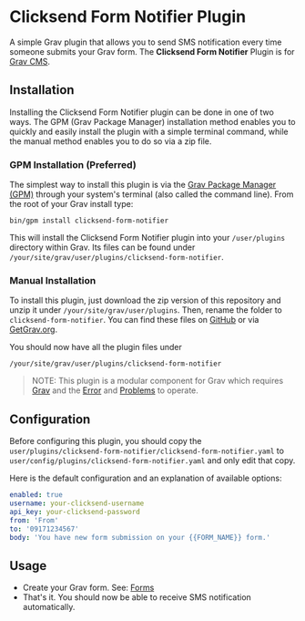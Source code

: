 # Clicksend Form Notifier Plugin

A simple Grav plugin that allows you to send SMS notification every time someone submits your Grav form.
The **Clicksend Form Notifier** Plugin is for [Grav CMS](http://github.com/getgrav/grav). 

## Installation

Installing the Clicksend Form Notifier plugin can be done in one of two ways. The GPM (Grav Package Manager) installation method enables you to quickly and easily install the plugin with a simple terminal command, while the manual method enables you to do so via a zip file.

### GPM Installation (Preferred)

The simplest way to install this plugin is via the [Grav Package Manager (GPM)](http://learn.getgrav.org/advanced/grav-gpm) through your system's terminal (also called the command line).  From the root of your Grav install type:

    bin/gpm install clicksend-form-notifier

This will install the Clicksend Form Notifier plugin into your `/user/plugins` directory within Grav. Its files can be found under `/your/site/grav/user/plugins/clicksend-form-notifier`.

### Manual Installation

To install this plugin, just download the zip version of this repository and unzip it under `/your/site/grav/user/plugins`. Then, rename the folder to `clicksend-form-notifier`. You can find these files on [GitHub](https://github.com/omar-usman/grav-plugin-clicksend-form-notifier) or via [GetGrav.org](http://getgrav.org/downloads/plugins#extras).

You should now have all the plugin files under

    /your/site/grav/user/plugins/clicksend-form-notifier
	
> NOTE: This plugin is a modular component for Grav which requires [Grav](http://github.com/getgrav/grav) and the [Error](https://github.com/getgrav/grav-plugin-error) and [Problems](https://github.com/getgrav/grav-plugin-problems) to operate.

## Configuration

Before configuring this plugin, you should copy the `user/plugins/clicksend-form-notifier/clicksend-form-notifier.yaml` to `user/config/plugins/clicksend-form-notifier.yaml` and only edit that copy.

Here is the default configuration and an explanation of available options:

```yaml
enabled: true
username: your-clicksend-username
api_key: your-clicksend-password
from: 'From'
to: '09171234567'
body: 'You have new form submission on your {{FORM_NAME}} form.'
```

## Usage

* Create your Grav form. See: [Forms](https://learn.getgrav.org/forms)
* That's it. You should now be able to receive SMS notification automatically.